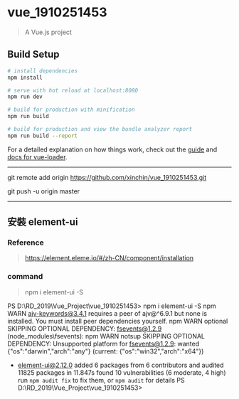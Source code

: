 # vue_1910251453

> A Vue.js project

## Build Setup

``` bash
# install dependencies
npm install

# serve with hot reload at localhost:8080
npm run dev

# build for production with minification
npm run build

# build for production and view the bundle analyzer report
npm run build --report
```

For a detailed explanation on how things work, check out the [guide](http://vuejs-templates.github.io/webpack/) and [docs for vue-loader](http://vuejs.github.io/vue-loader).



-----------

git remote add origin https://github.com/xinchin/vue_1910251453.git

git push -u origin master

-------
## 安裝 element-ui

### Reference

>https://element.eleme.io/#/zh-CN/component/installation

### command

>npm i element-ui -S

PS D:\RD_2019\Vue_Project\vue_1910251453> npm i element-ui -S
npm WARN ajv-keywords@3.4.1 requires a peer of ajv@^6.9.1 but none is installed. You must install peer dependencies yourself.
npm WARN optional SKIPPING OPTIONAL DEPENDENCY: fsevents@1.2.9 (node_modules\fsevents):
npm WARN notsup SKIPPING OPTIONAL DEPENDENCY: Unsupported platform for fsevents@1.2.9: wanted {"os":"darwin","arch":"any"} (current: {"os":"win32","arch":"x64"})

+ element-ui@2.12.0
added 6 packages from 6 contributors and audited 11825 packages in 11.847s
found 10 vulnerabilities (6 moderate, 4 high)
  run `npm audit fix` to fix them, or `npm audit` for details
PS D:\RD_2019\Vue_Project\vue_1910251453>

